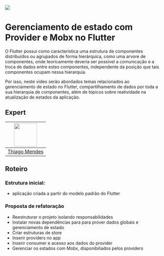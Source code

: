 <img src="https://storage.googleapis.com/golden-wind/experts-club/capa-github.svg" />

# Gerenciamento de estado com Provider e Mobx no Flutter

O Flutter possui como característica uma estrutura de componentes distribuídos ou agrupados de forma hierárquica, como uma arvore de componentes, onde teoricamente deveria ser possível a comunicação e a troca de dados entre estes componentes, independente da posição que tais componentes ocupam nessa hierarquia.

Por isso, neste vídeo serão abordados temas relacionados ao gerenciamento de estado no Flutter, compartilhamento de dados por toda a sua hierarquia de componentes, além de tópicos sobre reatividade na atualização de estados da aplicação.

## Expert

| [<img src="https://avatars.githubusercontent.com/u/51406124?s=400&u=f963ab81ef7f1c44c372101e57a57b42963e5beb&v=4" width="75px;"/>](https://github.com/thiagoromendes) |
| :-: |
|[Thiago Mendes](https://github.com/thiagoromendes)|

## Roteiro

### Estrutura inicial:

- aplicação criada a partir do modelo padrão do Flutter

### Proposta de refatoração

- Reestruturar o projeto isolando responsabilidades
- Instalar novas dependências para para prover dados globais e gerenciamento de estado
- Criar estruturas de store
- Inserir providers no app
- Inserir consumer e acesso aos dados do provider
- Gerenciar os estados com Mobx, disponibiliados pelos providers

